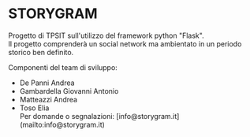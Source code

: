 # STORYGRAM

Progetto di TPSIT sull'utilizzo del framework python "Flask". <br>
Il progetto comprenderà un social network ma ambientato in un periodo storico ben definito.

Componenti del team di sviluppo:
<ul>
    <li> De Panni Andrea </li>
    <li> Gambardella Giovanni Antonio </li>
    <li> Matteazzi Andrea </li>
    <li> Toso Elia </li>
    Per domande o segnalazioni: [info@storygram.it](mailto:info@storygram.it)
</ul>